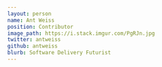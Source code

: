 ```yaml
---
layout: person
name: Ant Weiss
position: Contributor
image_path: https://i.stack.imgur.com/PgRJn.jpg
twitter: antweiss
github: antweiss
blurb: Software Delivery Futurist
---
```

